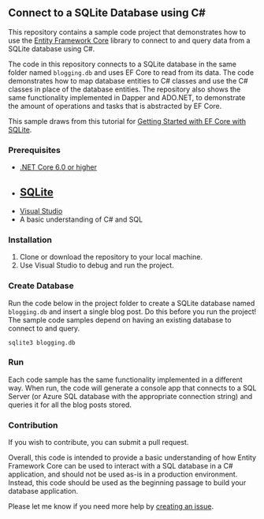 ## Connect to a SQLite Database using C#
This repository contains a sample code project that demonstrates how to use the [Entity Framework Core](https://docs.microsoft.com/en-us/ef/core/) library to connect to and query data from a SQLite database using C#. 

The code in this repository connects to a SQLite database in the same folder named `blogging.db` and uses EF Core to read from its data. The code demonstrates how to map database entities to C# classes and use the C# classes in place of the database entities. The repository also shows the same functionality implemented in Dapper and ADO.NET, to demonstrate the amount of operations and tasks that is abstracted by EF Core.

This sample draws from this tutorial for [Getting Started with EF Core with SQLite](https://learn.microsoft.com/en-us/ef/core/get-started/overview/first-app).

### Prerequisites
- [.NET Core 6.0 or higher](https://dotnet.microsoft.com/en-us/download/dotnet/7.0) 
- [SQLite](https://www.sqlite.org/download.html)
    - 
- [Visual Studio](https://visualstudio.microsoft.com/downloads/)
- A basic understanding of C# and SQL 

### Installation
1. Clone or download the repository to your local machine.
2. Use Visual Studio to debug and run the project. 

### Create Database 

Run the code below in the project folder to create a SQLite database named `blogging.db` and insert a single blog post. Do this before you run the project! The sample code samples depend on having an existing database to connect to and query.

`sqlite3 blogging.db`

### Run

Each code sample has the same functionality implemented in a different way. When run, the code will generate a console app that connects to a SQL Server (or Azure SQL database with the appropriate connection string) and queries it for all the blog posts stored.


### Contribution

If you wish to contribute, you can submit a pull request. 

Overall, this code is intended to provide a basic understanding of how Entity Framework Core can be used to interact with a SQL database in a C# application, and should not be used as-is in a production environment. Instead, this code should be used as the beginning passage to build your database application.

Please let me know if you need more help by [creating an issue](https://github.com/jcjiang/CSharp-AccessSQL-Demo/issues).